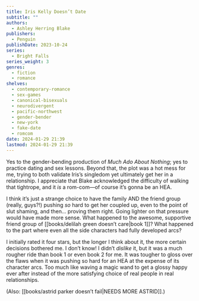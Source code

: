 ```yaml
---
title: Iris Kelly Doesn’t Date
subtitle: ""
authors:
  - Ashley Herring Blake
publishers:
  - Penguin
publishDate: 2023-10-24
series:
  - Bright Falls
series_weight: 3
genres:
  - fiction
  - romance
shelves:
  - contemporary-romance
  - sex-games
  - canonical-bisexuals
  - neurodivergent
  - pacific-northwest
  - gender-bender
  - new-york
  - fake-date
  - romcom
date: 2024-01-29 21:39
lastmod: 2024-01-29 21:39
---
```

Yes to the gender-bending production of *Much Ado About Nothing*; yes to practice dating and sex lessons. Beyond that, the plot was a hot mess for me, trying to both validate Iris’s singledom yet ultimately get her in a relationship. I appreciate that Blake acknowledged the difficulty of walking that tightrope, and it _is_ a rom-com—of course it’s gonna be an HEA.  
  
I think it’s just a strange choice to have the family AND the friend group (really, guys?!) pushing _so_ hard to get her coupled up, even to the point of slut shaming, and then… proving them right. Going lighter on that pressure would have made more sense. What happened to the awesome, supportive friend group of [[books/delilah green doesn’t care|book 1]]? What happened to the part where even all the side characters had fully developed arcs?  
  
I initially rated it four stars, but the longer I think about it, the more certain decisions bothered me. I don’t know! I didn’t _dislike_ it, but it was a much rougher ride than book 1 or even book 2 for me. It was tougher to gloss over the flaws when it was pushing so hard for an HEA at the expense of its character arcs. Too much like waving a magic wand to get a glossy happy ever after instead of the more satisfying choice of real people in real relationships.  
  
(Also: [[books/astrid parker doesn’t fail|NEEDS MORE ASTRID]].)